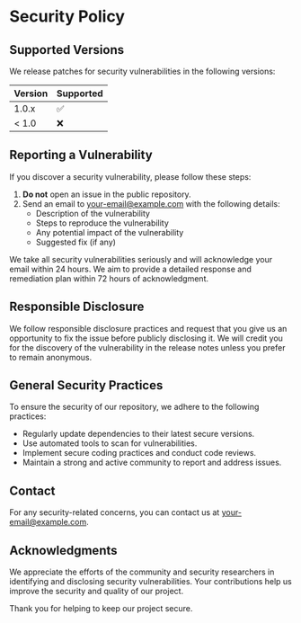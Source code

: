 # Security Policy

## Supported Versions
We release patches for security vulnerabilities in the following versions:

| Version | Supported          |
| ------- | ------------------ |
| 1.0.x   | :white_check_mark: |
| < 1.0   | :x:                |

## Reporting a Vulnerability
If you discover a security vulnerability, please follow these steps:

1. **Do not** open an issue in the public repository.
2. Send an email to [your-email@example.com](mailto:sujatabisoyi@gmail.com) with the following details:
   - Description of the vulnerability
   - Steps to reproduce the vulnerability
   - Any potential impact of the vulnerability
   - Suggested fix (if any)

We take all security vulnerabilities seriously and will acknowledge your email within 24 hours. We aim to provide a detailed response and remediation plan within 72 hours of acknowledgment.

## Responsible Disclosure
We follow responsible disclosure practices and request that you give us an opportunity to fix the issue before publicly disclosing it. We will credit you for the discovery of the vulnerability in the release notes unless you prefer to remain anonymous.

## General Security Practices
To ensure the security of our repository, we adhere to the following practices:
- Regularly update dependencies to their latest secure versions.
- Use automated tools to scan for vulnerabilities.
- Implement secure coding practices and conduct code reviews.
- Maintain a strong and active community to report and address issues.

## Contact
For any security-related concerns, you can contact us at [your-email@example.com](mailto:sujatabisoyi@gmail.com).

## Acknowledgments
We appreciate the efforts of the community and security researchers in identifying and disclosing security vulnerabilities. Your contributions help us improve the security and quality of our project.

Thank you for helping to keep our project secure.
